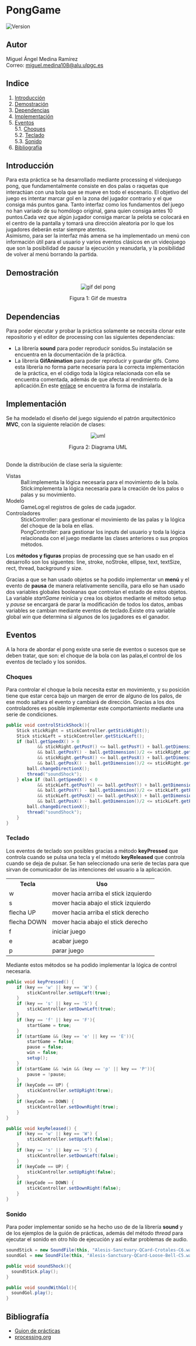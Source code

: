 # PongGame
![Version](https://img.shields.io/badge/version-1.0-brightgreen.svg?style=flat-square)

## Autor
Miguel Ángel Medina Ramírez <br>
Correo: miguel.medina108@alu.ulpgc.es

## Indice
1. [Introducción](#introducción)
2. [Demostración](#demostración)
3. [Dependencias](#dependencias)
4. [Implementación](#implementación)
5. [Eventos](#eventos)<br>
 5.1. [Choques](#choques)<br>
 5.2. [Teclado](#teclado)<br>
 5.3. [Sonido](#sonido)<br>
6. [Bibliografía](#bibliografía)

## Introducción
Para esta práctica se ha desarrollado mediante processing el videojuego pong, que fundamentalmente consiste en dos palas o raquetas que interactúan con una bola que se mueve en todo el escenario. El objetivo del juego es intentar marcar gol en la zona del jugador contrario y el que consiga más puntos gana. Tanto interfaz como los fundamentos del juego no han variado de su homólogo original, gana quien consiga antes 10 puntos.Cada vez que algún jugador consiga marcar la pelota se colocará en el centro de la pantalla y tomará una dirección aleatoria por lo que los jugadores deberán estar siempre atentos.
<br>
Asimismo, para ser la interfaz más amena se ha implementado un menú con información útil para el usuario y varios eventos clásicos en un videojuego que son la posibilidad de pausar la ejecución y reanudarla, y la posibilidad de volver al menú borrando la partida.


## Demostración
<p align="center">
  <img src="animacion.gif" alt="gif del pong">
</p>
<p align="center">
  Figura 1: Gif de muestra
</p>

## Dependencias
Para poder ejecutar y probar la práctica solamente se necesita clonar este repositorio y el editor de processing con las siguientes dependencias:
- La librería **sound** para poder reproducir sonidos.Su instalación se encuentra en la documentación de la práctica.
- La librería **GifAnimation** para poder reproducir y guardar gifs. Como esta librería no forma parte necesaria para la correcta implementación de la práctica, en el código toda la lógica relacionada con ella se encuentra comentada, además de que afecta al rendimiento de la aplicación.En este [enlace](https://github.com/extrapixel/gif-animation) se encuentra la forma de instalarla.

## Implementación
Se ha modelado el diseño del juego siguiendo el patrón arquitectónico **MVC**, con la siguiente relación de clases:
<p align="center">
  <img src="diagrama.png" alt="uml">
</p>
<p align="center">
  Figura 2: Diagrama UML
</p>
<br>
Donde la distribución de clase sería la siguiente:

<dl>
  <dt>Vistas</dt>
    <dd>Ball:implementa la lógica necesaria para el movimiento de la bola.</dd>
    <dd>Stick:implementa la lógica necesaria para la creación de los palos o palas y su movimiento.</dd>
  <dt>Modelo</dt>
    <dd>GameLog:el registros de goles de cada jugador.</dd>
  <dt>Controladores</dt>
    <dd>StickController: para gestionar el movimiento de las palas y la lógica del choque de la bola en ellas.</dd>
    <dd>PongController: para gestionar los inputs del usuario y toda la lógica relacionada con el juego mediante las clases   anteriores o sus propios métodos.</dd>
</dl>

Los **métodos y figuras** propias de processing que se han usado en el desarrollo son los siguentes: line, stroke, noStroke, ellipse, text, textSize, rect, thread, background y size.

Gracias a que se han usado objetos se ha podido implementar un **menú** y el evento de **pausa** de manera relativamente sencilla, para ello se han usado dos variables globales booleanas que controlan el estado de estos objetos. La variable *startGame* reinicia y crea los objetos mediante el método setup y *pause* se encargará de parar la modificación de todos los datos, ambas variables se cambian mediante eventos de teclado.Existe otra variable global *win* que determina si algunos de los jugadores es el ganador.

## Eventos
A la hora de abordar el pong existe una serie de eventos o sucesos que se deben tratar, que son: el choque de la bola con las palas,el control de los eventos de teclado y los sonidos.

### Choques
Para controlar el choque la bola necesita estar en movimiento, y su posición tiene que estar cerca bajo un margen de error de alguno de los palos, de ese modo saltara el evento y cambiará de dirección. Gracias a los dos controladores es posible implementar este comportamiento mediante una serie de condiciones.
```java
public void controlStickShock(){
    Stick stickRight = stickController.getStickRight();
    Stick stickLeft = stickController.getStickLeft();
    if (ball.getSpeedX() > 0
            && stickRight.getPosY() <= ball.getPosY() + ball.getDimension()/2
            && ball.getPosY() - ball.getDimension()/2 <= stickRight.getPosY() + stickRight.getStickHeight()
            && stickRight.getPosX() <= ball.getPosX() + ball.getDimension()/2
            && ball.getPosX() - ball.getDimension()/2 <= stickRight.getPosX() + stickRight.getStickWidth() ){
        ball.changeDirectionX();
        thread("soundShock");
    } else if (ball.getSpeedX() < 0
            && stickLeft.getPosY() <= ball.getPosY() + ball.getDimension()/2
            && ball.getPosY() - ball.getDimension()/2 <= stickLeft.getPosY() + stickLeft.getStickHeight()
            && stickLeft.getPosX() <= ball.getPosX() + ball.getDimension()/2
            && ball.getPosX() - ball.getDimension()/2 <= stickLeft.getPosX() + stickLeft.getStickWidth() ){
        ball.changeDirectionX();
        thread("soundShock");
    }
}
```


### Teclado
Los eventos de teclado son posibles gracias a método **keyPressed** que controla cuando se pulsa una tecla y el método **keyReleased** que controla cuando se deja de pulsar. Se han seleccionado una serie de teclas para que sirvan de comunicador de las intenciones del usuario a la aplicación.

<table style="width:100%">
  <tr>
    <th>Tecla</th>
    <th>Uso</th>
  </tr>
  <tr>
    <td>w</td>
    <td>mover hacia arriba el stick izquierdo</td>
  </tr>
  <tr>
    <td>s</td>
    <td>mover hacia abajo el stick izquierdo</td>
  </tr>
  <tr>
    <td>flecha UP</td>
    <td>mover hacia arriba el stick derecho</td>
  </tr>
  <tr>
    <td>flecha DOWN</td>
    <td>mover hacia abajo el stick derecho</td>
  </tr>
  <tr>
    <td>f</td>
    <td>iniciar juego</td>
  </tr>
  <tr>
    <td>e</td>
    <td>acabar juego</td>
  </tr>
  <tr>
    <td>p</td>
    <td>parar juego</td>
  </tr>
</table>

Mediante estos métodos se ha podido implementar la lógica de control necesaria.

```java
public void keyPressed() {
    if (key == 'w' || key == 'W') {
        stickController.setUpLeft(true);
    }
    if (key == 's' || key == 'S') {
        stickController.setDownLeft(true);
    }
    if (key == 'f' || key == 'F'){
        startGame = true;
    }
    if (startGame && (key == 'e' || key == 'E')){
        startGame = false;
        pause = false;
        win = false; 
        setup();
    }
    if (startGame && !win && (key == 'p' || key == 'P')){
        pause = !pause;
    }
    if (keyCode == UP) {
        stickController.setUpRight(true);
    }
    if (keyCode == DOWN) {
        stickController.setDownRight(true);
    }
}

public void keyReleased() {
    if (key == 'w' || key == 'W') {
        stickController.setUpLeft(false);
    }
    if (key == 's' || key == 'S') {
        stickController.setDownLeft(false);
    }
    if (keyCode == UP) {
        stickController.setUpRight(false);
    }
    if (keyCode == DOWN) {
        stickController.setDownRight(false);
    }
}
```

### Sonido
Para poder implementar sonido se ha hecho uso de de la librería **sound** y de los ejemplos de la guión de prácticas, además del método *thread* para ejecutar el sonido en otro hilo de ejecución y así evitar problemas de audio.

```java
soundStick = new SoundFile(this, "Alesis-Sanctuary-QCard-Crotales-C6.wav");
soundGol = new SoundFile(this, "Alesis-Sanctuary-QCard-Loose-Bell-C5.wav");

public void soundShock(){
  soundStick.play(); 
}

public void soundWithGol(){
  soundGol.play();
}
```

## Bibliografía
* [Guion de prácticas](https://cv-aep.ulpgc.es/cv/ulpgctp20/pluginfile.php/126724/mod_resource/content/22/CIU_Pr_cticas.pdf)
* [processing.org](https://processing.org/)

